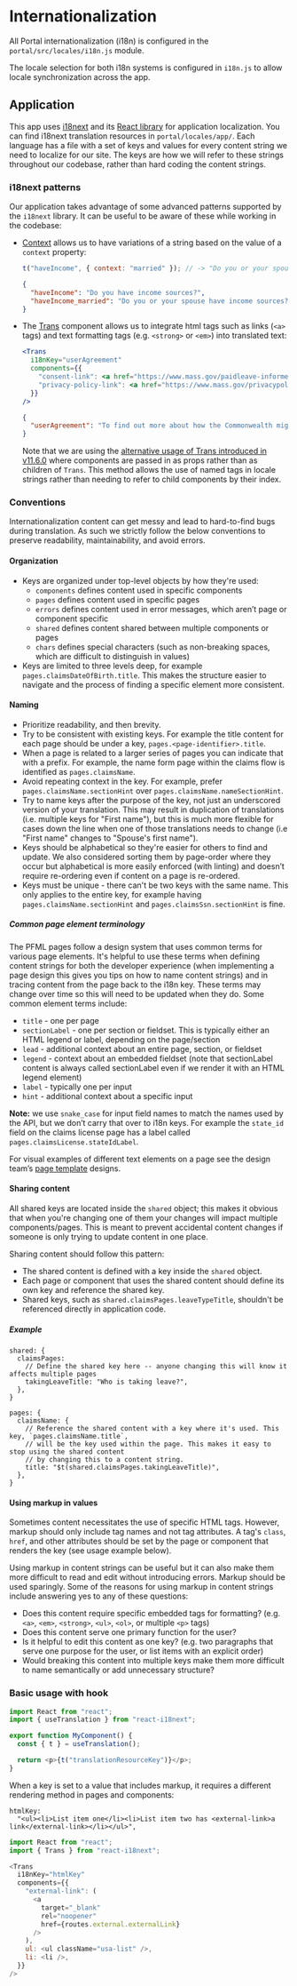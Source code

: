 # Internationalization

All Portal internationalization (i18n) is configured in the `portal/src/locales/i18n.js` module.

The locale selection for both i18n systems is configured in `i18n.js` to allow locale synchronization across the app.

## Application

This app uses [i18next](https://i18next.com/) and its [React library](https://react.i18next.com/) for application localization. You can find i18next translation resources in `portal/locales/app/`. Each language has a file with a set of keys and values for every content string we need to localize for our site. The keys are how we will refer to these strings throughout our codebase, rather than hard coding the content strings.

### i18next patterns

Our application takes advantage of some advanced patterns supported by the `i18next` library. It can be useful to be aware of these while working in the codebase:

- [Context](https://www.i18next.com/translation-function/context) allows us to have variations of a string based on the value of a `context` property:

  ```js
  t("haveIncome", { context: "married" }); // -> "Do you or your spouse have income sources?"
  ```

  ```json
  {
    "haveIncome": "Do you have income sources?",
    "haveIncome_married": "Do you or your spouse have income sources?"
  }
  ```

- The [Trans](https://react.i18next.com/latest/trans-component) component allows us to integrate html tags such as links (`<a>` tags) and text formatting tags (e.g. `<strong>` or `<em>`) into translated text:

  ```jsx
  <Trans
    i18nKey="userAgreement"
    components={{
      "consent-link": <a href="https://www.mass.gov/paidleave-informedconsent" />,
      "privacy-policy-link": <a href="https://www.mass.gov/privacypolicy" />,
    }}
  />
  ```

  ```json
  {
    "userAgreement": "To find out more about how the Commonwealth might use the information you share with DFML, please read the <consent-link>DFML Informed Consent Agreement</consent-link> and the <privacy-policy-link>Privacy Policy for Mass.gov</privacy-policy-link>.",
  }
  ```

  Note that we are using the [alternative usage of Trans introduced in v11.6.0](https://react.i18next.com/latest/trans-component#alternative-usage-v-11-6-0) where components are passed in as props rather than as children of `Trans`. This method allows the use of named tags in locale strings rather than needing to refer to child components by their index.

### Conventions

Internationalization content can get messy and lead to hard-to-find bugs during translation. As such we strictly follow the below conventions to preserve readability, maintainability, and avoid errors.

#### Organization

- Keys are organized under top-level objects by how they're used:
  - `components` defines content used in specific components
  - `pages` defines content used in specific pages
  - `errors` defines content used in error messages, which aren’t page or component specific
  - `shared` defines content shared between multiple components or pages
  - `chars` defines special characters (such as non-breaking spaces, which are difficult to distinguish in values)
- Keys are limited to three levels deep, for example `pages.claimsDateOfBirth.title`. This makes the structure easier to navigate and the process of finding a specific element more consistent.

#### Naming

- Prioritize readability, and then brevity.
- Try to be consistent with existing keys. For example the title content for each page should be under a key, `pages.<page-identifier>.title`.
- When a page is related to a larger series of pages you can indicate that with a prefix. For example, the name form page within the claims flow is identified as `pages.claimsName`.
- Avoid repeating context in the key. For example, prefer `pages.claimsName.sectionHint` over `pages.claimsName.nameSectionHint`.
- Try to name keys after the purpose of the key, not just an underscored version of your translation. This may result in duplication of translations (i.e. multiple keys for "First name"), but this is much more flexible for cases down the line when one of those translations needs to change (i.e "First name" changes to "Spouse's first name").
- Keys should be alphabetical so they're easier for others to find and update. We also considered sorting them by page-order where they occur but alphabetical is more easily enforced (with linting) and doesn’t require re-ordering even if content on a page is re-ordered.
- Keys must be unique - there can't be two keys with the same name. This only applies to the entire key, for example having `pages.claimsName.sectionHint` and `pages.claimsSsn.sectionHint` is fine.

##### Common page element terminology

The PFML pages follow a design system that uses common terms for various page elements. It's helpful to use these terms when defining content strings for both the developer experience (when implementing a page design this gives you tips on how to name content strings) and in tracing content from the page back to the i18n key. These terms may change over time so this will need to be updated when they do. Some common element terms include:

- `title` - one per page
- `sectionLabel` - one per section or fieldset. This is typically either an HTML legend or label, depending on the page/section
- `lead` - additional context about an entire page, section, or fieldset
- `legend` - context about an embedded fieldset (note that sectionLabel content is always called sectionLabel even if we render it with an HTML legend element)
- `label` - typically one per input
- `hint` - additional context about a specific input

**Note:** we use `snake_case` for input field names to match the names used by the API, but we don’t carry that over to i18n keys. For example the `state_id` field on the claims license page has a label called `pages.claimsLicense.stateIdLabel`.

For visual examples of different text elements on a page see the design team’s [page template](https://www.figma.com/file/v8LlmK8r1JmByqtNVMvqjS/PFML?node-id=938%3A0) designs.

#### Sharing content

All shared keys are located inside the `shared` object; this makes it obvious that when you're changing one of them your changes will impact multiple components/pages. This is meant to prevent accidental content changes if someone is only trying to update content in one place.

Sharing content should follow this pattern:

- The shared content is defined with a key inside the `shared` object.
- Each page or component that uses the shared content should define its own key and reference the shared key.
- Shared keys, such as `shared.claimsPages.leaveTypeTitle`, shouldn't be referenced directly in application code.

##### Example

```
shared: {
  claimsPages:
    // Define the shared key here -- anyone changing this will know it affects multiple pages
    takingLeaveTitle: "Who is taking leave?",
  },
}

pages: {
  claimsName: {
    // Reference the shared content with a key where it's used. This key, `pages.claimsName.title`,
    // will be the key used within the page. This makes it easy to stop using the shared content
    // by changing this to a content string.
    title: "$t(shared.claimsPages.takingLeaveTitle)",
  },
}
```

#### Using markup in values

Sometimes content necessitates the use of specific HTML tags. However, markup should only include tag names and not tag attributes. A tag's `class`, `href`, and other attributes should be set by the page or component that renders the key (see usage example below).

Using markup in content strings can be useful but it can also make them more difficult to read and edit without introducing errors. Markup should be used sparingly. Some of the reasons for using markup in content strings include answering yes to any of these questions:

- Does this content require specific embedded tags for formatting? (e.g. `<a>`, `<em>`, `<strong>`, `<ul>`, `<ol>`, or multiple `<p>` tags)
- Does this content serve one primary function for the user?
- Is it helpful to edit this content as one key? (e.g. two paragraphs that serve one purpose for the user, or list items with an explicit order)
- Would breaking this content into multiple keys make them more difficult to name semantically or add unnecessary structure?

### Basic usage with hook

```js
import React from "react";
import { useTranslation } from "react-i18next";

export function MyComponent() {
  const { t } = useTranslation();

  return <p>{t("translationResourceKey")}</p>;
}
```

When a key is set to a value that includes markup, it requires a different rendering method in pages and components:

```
htmlKey:
  "<ul><li>List item one</li><li>List item two has <external-link>a link</external-link></li></ul>",
```

```js
import React from "react";
import { Trans } from "react-i18next";

<Trans
  i18nKey="htmlKey"
  components={{
    "external-link": (
      <a
        target="_blank"
        rel="noopener"
        href={routes.external.externalLink}
      />
    ),
    ul: <ul className="usa-list" />,
    li: <li />,
  }}
/>

```
